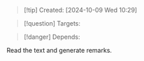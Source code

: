 
>[!tip] Created: [2024-10-09 Wed 10:29]

>[!question] Targets: 

>[!danger] Depends: 

Read the text and generate remarks.